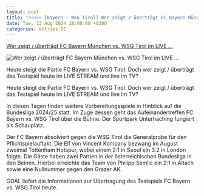 ```yaml
---
layout: post
title: "🔥🔥🔥🔥 [Bayern – WSG Tirol] Wer zeigt / überträgt FC Bayern München vs. WSG Tirol im LIVE ..."
date: Tue, 13 Aug 2024 18:00:00 +0200
categories: entries DE
---
```

[Wer zeigt / überträgt FC Bayern München vs. WSG Tirol im LIVE ...](https://www.goal.com/de/listen/wer-zeigt-uebertraegt-fc-bayern-muenchen-wsg-tirol-live-stream-tv/bltca7b9a3463c3d0bf)

![Wer zeigt / überträgt FC Bayern München vs. WSG Tirol im LIVE ...](https://assets.goal.com/images/v3/blt5a67e142e265ef36/140824%20Harry%20Kane%20of%20Bayern%20Munich%20in%20action%201920.jpg)

Heute steigt die Partie FC Bayern vs. WSG Tirol. Doch wer zeigt / überträgt das Testspiel heute im LIVE STREAM und live im TV?

Heute steigt die Partie FC Bayern vs. WSG Tirol. Doch wer zeigt / überträgt das Testspiel heute im LIVE STREAM und live im TV?

In diesen Tagen finden weitere Vorbereitungsspiele in Hinblick auf die Bundesliga 2024/25 statt. Im Zuge dessen geht das Aufeinandertreffen FC Bayern vs. WSG Tirol über die Bühne. Der Sportpark Unterhaching fungiert als Schauplatz.

Der FC Bayern absolviert gegen die WSG Tirol die Generalprobe für den Pflichtspielauftakt. Die Elf von Vincent Kompany bezwang im August zweimal Tottenham Hotspur, wobei einem 2:1 in Seoul ein 3:2 in London folgte. Die Gäste haben zwei Partien in der österreichischen Bundesliga in den Beinen. Hierbei erreichte das Team von Philipp Semlic ein 2:1 in Altach sowie eine Nullnummer gegen den Grazer AK.

GOAL liefert die Informationen zur Übertragung des Testspiels FC Bayern vs. WSG Tirol heute.

